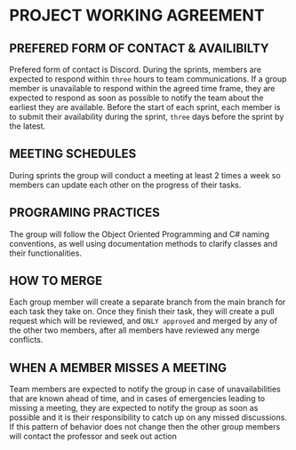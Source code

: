 
# PROJECT WORKING AGREEMENT

## PREFERED FORM OF CONTACT & AVAILIBILTY

Prefered form of contact is Discord. During the sprints, members are expected to respond within `three` hours to team communications.
If a group member is unavailable to respond within the agreed time frame, they are expected to respond as soon as possible to notify the team about the earliest they are available.
Before the start of each sprint, each member is to submit their availability during the sprint, `three` days before the sprint by the latest.  


## MEETING SCHEDULES

During sprints the group will conduct a meeting at least 2 times a week so members can update each other on the progress of their tasks.

## PROGRAMING PRACTICES

The group will follow the Object Oriented Programming and C# naming conventions, as well using documentation methods to clarify classes and their functionalities.

## HOW TO MERGE 

Each group member will create a separate branch from the main branch for each task they take on. Once they finish their task, they will create a pull request which will be reviewed, and `ONLY approved` and merged by any of the other two members, after all members have reviewed any merge conflicts.

## WHEN A MEMBER MISSES A MEETING

Team members are expected to notify the group in case of unavailabilities that are known ahead of time, and in cases of emergencies leading to missing a meeting, they are expected to notify the group as soon as possible and it is their responsibility to catch up on any missed discussions. 
If this pattern of behavior does not change then the other group members will contact the professor and seek out action

